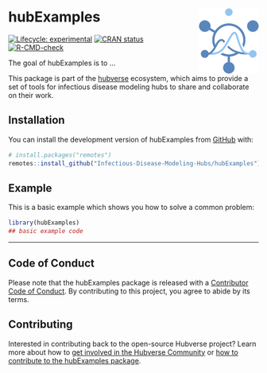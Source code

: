 
<!-- README.md is generated from README.Rmd. Please edit that file -->

# hubExamples <a href="https://Infectious-Disease-Modeling-Hubs.github.io/hubExamples/"><img src="man/figures/logo.png" align="right" height="131" alt="hubExamples website" /></a>

<!-- badges: start -->

[![Lifecycle:
experimental](https://img.shields.io/badge/lifecycle-experimental-orange.svg)](https://lifecycle.r-lib.org/articles/stages.html#experimental)
[![CRAN
status](https://www.r-pkg.org/badges/version/hubExamples)](https://CRAN.R-project.org/package=hubExamples)
[![R-CMD-check](https://github.com/Infectious-Disease-Modeling-Hubs/hubExamples/actions/workflows/R-CMD-check.yaml/badge.svg)](https://github.com/Infectious-Disease-Modeling-Hubs/hubExamples/actions/workflows/R-CMD-check.yaml)
<!-- badges: end -->

The goal of hubExamples is to …

This package is part of the
[hubverse](https://hubdocs.readthedocs.io/en/latest/) ecosystem, which
aims to provide a set of tools for infectious disease modeling hubs to
share and collaborate on their work.

## Installation

You can install the development version of hubExamples from
[GitHub](https://github.com/) with:

``` r
# install.packages("remotes")
remotes::install_github("Infectious-Disease-Modeling-Hubs/hubExamples")
```

## Example

This is a basic example which shows you how to solve a common problem:

``` r
library(hubExamples)
## basic example code
```

------------------------------------------------------------------------

## Code of Conduct

Please note that the hubExamples package is released with a [Contributor
Code of Conduct](.github/CODE_OF_CONDUCT.md). By contributing to this
project, you agree to abide by its terms.

## Contributing

Interested in contributing back to the open-source Hubverse project?
Learn more about how to [get involved in the Hubverse
Community](https://hubdocs.readthedocs.io/en/latest/overview/contribute.html)
or [how to contribute to the hubExamples
package](.github/CONTRIBUTING.md).
